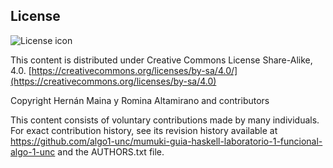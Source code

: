 ## License
![License icon](https://licensebuttons.net/l/by-sa/3.0/88x31.png)

This content is distributed under Creative Commons License Share-Alike, 4.0. [https://creativecommons.org/licenses/by-sa/4.0/](https://creativecommons.org/licenses/by-sa/4.0)

Copyright Hernán Maina y Romina Altamirano and contributors

This content consists of voluntary contributions made by many
individuals. For exact contribution history, see its revision history
available at https://github.com/algo1-unc/mumuki-guia-haskell-laboratorio-1-funcional-algo-1-unc and the AUTHORS.txt file.

